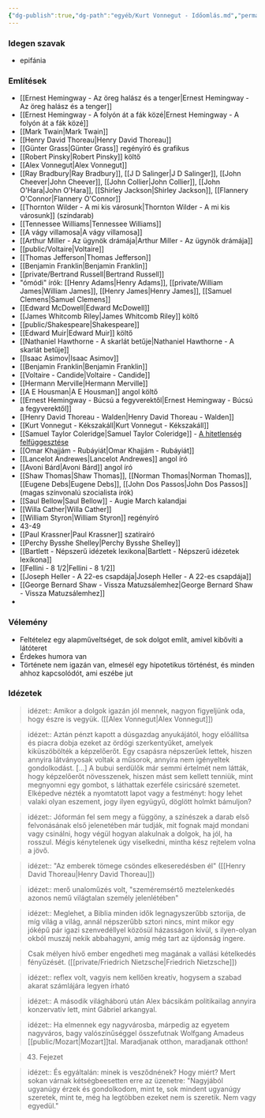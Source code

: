 ```yaml
---
{"dg-publish":true,"dg-path":"egyéb/Kurt Vonnegut - Időomlás.md","permalink":"/egyeb/kurt-vonnegut-idoomlas/"}
---
```


### Idegen szavak

- epifánia
### Említések

- [[Ernest Hemingway - Az öreg halász és a tenger\|Ernest Hemingway - Az öreg halász és a tenger]]
- [[Ernest Hemingway - A folyón át a fák közé\|Ernest Hemingway - A folyón át a fák közé]]
- [[Mark Twain\|Mark Twain]]
- [[Henry David Thoreau\|Henry David Thoreau]]
- [[Günter Grass\|Günter Grass]] regényíró és grafikus
- [[Robert Pinsky\|Robert Pinsky]] költő
- [[Alex Vonnegut\|Alex Vonnegut]]
- [[Ray Bradbury\|Ray Bradbury]], [[J D Salinger\|J D Salinger]], [[John Cheever\|John Cheever]], [[John Collier\|John Collier]], [[John O'Hara\|John O'Hara]], [[Shirley Jackson\|Shirley Jackson]], [[Flannery O'Connor\|Flannery O'Connor]]
- [[Thornton Wilder - A mi kis városunk\|Thornton Wilder - A mi kis városunk]] (színdarab)
- [[Tennessee Williams\|Tennessee Williams]]
- [[A vágy villamosa\|A vágy villamosa]]
- [[Arthur Miller - Az ügynök drámája\|Arthur Miller - Az ügynök drámája]]
- [[public/Voltaire\|Voltaire]]
- [[Thomas Jefferson\|Thomas Jefferson]]
- [[Benjamin Franklin\|Benjamin Franklin]]
- [[private/Bertrand Russell\|Bertrand Russell]]
- "ómódi" írók: [[Henry Adams\|Henry Adams]], [[private/William James\|William James]], [[Henry James\|Henry James]], [[Samuel Clemens\|Samuel Clemens]]
- [[Edward McDowell\|Edward McDowell]]
- [[James Whitcomb Riley\|James Whitcomb Riley]] költő
- [[public/Shakespeare\|Shakespeare]]
- [[Edward Muir\|Edward Muir]] költő
- [[Nathaniel Hawthorne - A skarlát betűje\|Nathaniel Hawthorne - A skarlát betűje]]
- [[Isaac Asimov\|Isaac Asimov]]
- [[Benjamin Franklin\|Benjamin Franklin]]
- [[Voltaire - Candide\|Voltaire - Candide]]
- [[Hermann Merville\|Hermann Merville]]
- [[A E Housman\|A E Housman]] angol költő
- [[Ernest Hemingway - Búcsú a fegyverektől\|Ernest Hemingway - Búcsú a fegyverektől]]
- [[Henry David Thoreau - Walden\|Henry David Thoreau - Walden]]
- [[Kurt Vonnegut - Kékszakáll\|Kurt Vonnegut - Kékszakáll]]
- [[Samuel Taylor Coleridge\|Samuel Taylor Coleridge]] - [A hitetlenség felfüggesztése](https://hu.frwiki.wiki/wiki/Suspension_consentie_de_l%27incr%C3%A9dulit%C3%A9)
- [[Omar Khajjám - Rubáyiát\|Omar Khajjám - Rubáyiát]]
- [[Lancelot Andrewes\|Lancelot Andrewes]] angol író
- [[Avoni Bárd\|Avoni Bárd]] angol író
- [[Shaw Thomas\|Shaw Thomas]], [[Norman Thomas\|Norman Thomas]], [[Eugene Debs\|Eugene Debs]], [[John Dos Passos\|John Dos Passos]] (magas színvonalú szocialista írók)
- [[Saul Bellow\|Saul Bellow]] - Augie March kalandjai
- [[Willa Cather\|Willa Cather]]
- [[William Styron\|William Styron]] regényíró
- 43-49
- [[Paul Krassner\|Paul Krassner]] szatíraíró
- [[Perchy Bysshe Shelley\|Perchy Bysshe Shelley]]
- [[Bartlett - Népszerű idézetek lexikona\|Bartlett - Népszerű idézetek lexikona]]
- [[Fellini - 8 1/2\|Fellini - 8 1/2]]
- [[Joseph Heller - A 22-es csapdája\|Joseph Heller - A 22-es csapdája]]
- [[George Bernard Shaw - Vissza Matuzsálemhez\|George Bernard Shaw - Vissza Matuzsálemhez]]
- 
### Vélemény

- Feltételez egy alapműveltséget, de sok dolgot említ, amivel kibővíti a látóteret
- Érdekes humora van
- Története nem igazán van, elmesél egy hipotetikus történést, és minden ahhoz kapcsolódót, ami eszébe jut
### Idézetek

> idézet:: Amikor a dolgok igazán jól mennek, nagyon figyeljünk oda, hogy észre is vegyük. ([[Alex Vonnegut\|Alex Vonnegut]])

> idézet:: Aztán pénzt kapott a dúsgazdag anyukájától, hogy előállítsa és piacra dobja ezeket az ördögi szerkentyűket, amelyek kiküszöbölték a képzelőerőt. Egy csapásra népszerűek lettek, hiszen annyira látványosak voltak a műsorok, annyira nem igényeltek gondolkodást. [...] A bubui serdülők már semmi értelmét nem látták, hogy képzelőerőt növesszenek, hiszen mást sem kellett tenniük, mint megnyomni egy gombot, s láthattak ezerféle csiricsáré szemetet. Elképedve nézték a nyomtatott lapot vagy a festményt: hogy lehet valaki olyan eszement, jogy ilyen együgyű, döglött holmkt bámuljon?

> idézet:: Jóformán fel sem megy a függöny, a színészek a darab első felvonásának első jelenetében már tudják, mit fognak majd mondani vagy csinálni, hogy végül hogyan alakulnak a dolgok, ha jól, ha rosszul. Mégis kénytelenek úgy viselkedni, mintha kész rejtelem volna a jövő.

> idézet:: "Az emberek tömege csöndes elkeseredésben él" ([[Henry David Thoreau\|Henry David Thoreau]])

> idézet:: merő unaloműzés volt, "szeméremsértő meztelenkedés azonos nemű világtalan személy jelenlétében"

> idézet:: Meglehet, a Biblia minden idők legnagyszerűbb sztorija, de míg világ a világ, annál népszerűbb sztori nincs, mint mikor egy jóképű pár igazi szenvedéllyel közösül házasságon kívül, s ilyen-olyan okból muszáj nekik abbahagyni, amíg még tart az újdonság ingere.

> Csak mélyen hívő ember engedheti meg magának a vallási kételkedés fényűzését. ([[private/Friedrich Nietzsche\|Friedrich Nietzsche]])

> idézet:: reflex volt, vagyis nem kellően kreatív, hogysem a szabad akarat számlájára legyen írható

> idézet:: A második világháború után Alex bácsikám politikailag annyira konzervatív lett, mint Gábriel arkangyal.

> idézet:: Ha elmennek egy nagyvárosba, márpedig az egyetem nagyváros, bagy valószínűséggel összefutnak Wolfgang Amadeus [[public/Mozart\|Mozart]]tal. Maradjanak otthon, maradjanak otthon!

> 43. Fejezet

> idézet:: És egyáltalán: minek is vesződnének? Hogy miért? Mert sokan várnak kétségbeesetten erre az üzenetre: "Nagyjából ugyanúgy érzek és gondolkodom, mint te, sok mindent ugyanúgy szeretek, mint te, még ha legtöbben ezeket nem is szeretik. Nem vagy egyedül."